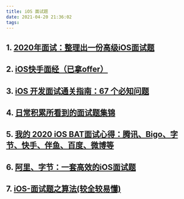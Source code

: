 ```yaml
---
title: iOS 面试题
date: 2021-04-20 21:36:02
tags:
---
```


## 1. [2020年面试：整理出一份高级iOS面试题](https://zhuanlan.zhihu.com/p/77789398)

## 2. [iOS快手面经（已拿offer）](https://juejin.cn/post/6844904163076210696)

## 3. [iOS 开发面试通关指南：67 个必知问题](https://juejin.cn/post/6844904114048991240)

## 4. [日常积累所看到的面试题集锦](https://github.com/iOShuyang/Book-Recommended-Interview)

## 5. [我的 2020 iOS BAT面试心得：腾讯、Bigo、字节、快手、伴鱼、百度、微博等](https://www.cnblogs.com/Julday/p/13230427.html)

## 6. [阿里、字节：一套高效的iOS面试题](https://my.oschina.net/u/4229509/blog/3194840)

## 7. [iOS-面试题之算法(较全较易懂)](https://www.jianshu.com/p/5423ac01475f)
